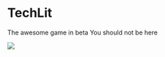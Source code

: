 # TechLit
The awesome game in beta
You should not be here

<img src="https://travis-ci.org/sam4215/TechLit.svg?branch=master" />
